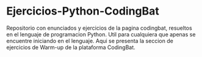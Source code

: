 # Ejercicios-Python-CodingBat
Repositorio con enunciados y ejercicios de la pagina codingbat, resueltos en el lenguaje de programacion Python. Util para cualquiera que apenas se encuentre iniciando en el lenguaje. Aqui se presenta la seccion de ejercicios de Warm-up de la plataforma CodingBat.
